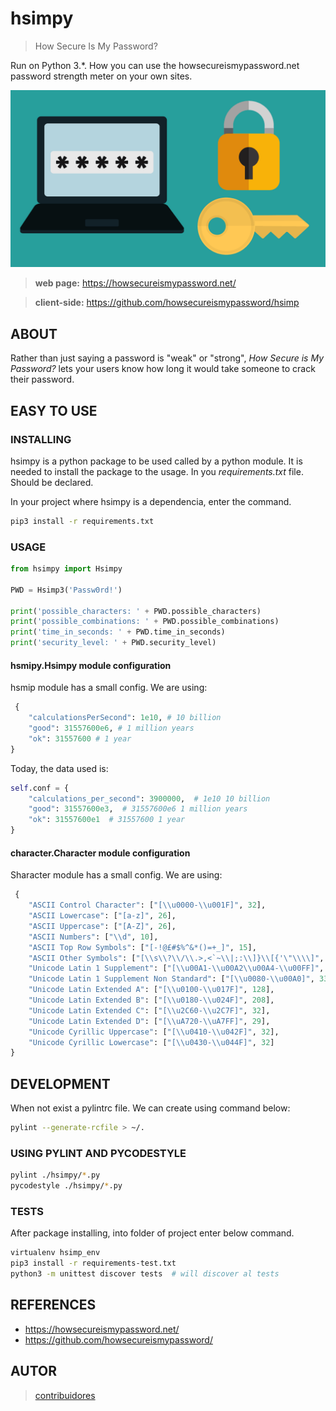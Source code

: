 # hsimpy

> How Secure Is My Password?

Run on Python 3.*. How you can use the howsecureismypassword.net password strength meter on your own sites.




<p align="center">
    <img src ="./doc/img/logo.png" />
</p>


> **web page:** https://howsecureismypassword.net/

> **client-side:** https://github.com/howsecureismypassword/hsimp



## ABOUT

Rather than just saying a password is "weak" or "strong", *How Secure is My Password?* lets your users know how long it would take someone to crack their password.




## EASY TO USE

### INSTALLING

hsimpy is a python package to be used called by a python module. It is needed to install the package to the usage.
In you *requirements.txt* file. Should be declared.

In your project where hsimpy is a dependencia, enter the command.

```bash
pip3 install -r requirements.txt
```


### USAGE

``` python
from hsimpy import Hsimpy

PWD = Hsimp3('Passw0rd!')

print('possible_characters: ' + PWD.possible_characters)
print('possible_combinations: ' + PWD.possible_combinations)
print('time_in_seconds: ' + PWD.time_in_seconds)
print('security_level: ' + PWD.security_level)
```


#### hsmipy.Hsimpy module configuration
hsmip module has a small config. We are using:

``` python
 {
    "calculationsPerSecond": 1e10, # 10 billion
    "good": 31557600e6, # 1 million years
    "ok": 31557600 # 1 year
}
```

Today, the data used is:

``` python
self.conf = {
    "calculations_per_second": 3900000,  # 1e10 10 billion
    "good": 31557600e3,  # 31557600e6 1 million years
    "ok": 31557600e1  # 31557600 1 year
}

```

#### character.Character module configuration
Sharacter module has a small config. We are using:

``` python
 {
    "ASCII Control Character": ["[\\u0000-\\u001F]", 32],
    "ASCII Lowercase": ["[a-z]", 26],
    "ASCII Uppercase": ["[A-Z]", 26],
    "ASCII Numbers": ["\\d", 10],
    "ASCII Top Row Symbols": ["[-!@£#$%^&*()=+_]", 15],
    "ASCII Other Symbols": ["[\\s\\?\\/\\.>,<`~\\|;:\\]}\\[{'\"\\\\]", 19],
    "Unicode Latin 1 Supplement": ["[\\u00A1-\\u00A2\\u00A4-\\u00FF]", 93],
    "Unicode Latin 1 Supplement Non Standard": ["[\\u0080-\\u00A0]", 33],
    "Unicode Latin Extended A": ["[\\u0100-\\u017F]", 128],
    "Unicode Latin Extended B": ["[\\u0180-\\u024F]", 208],
    "Unicode Latin Extended C": ["[\\u2C60-\\u2C7F]", 32],
    "Unicode Latin Extended D": ["[\\uA720-\\uA7FF]", 29],
    "Unicode Cyrillic Uppercase": ["[\\u0410-\\u042F]", 32],
    "Unicode Cyrillic Lowercase": ["[\\u0430-\\u044F]", 32]
}
```




## DEVELOPMENT

When not exist a pylintrc file. We can create using command below:

``` bash
pylint --generate-rcfile > ~/.

```




### USING PYLINT AND PYCODESTYLE

``` bash
pylint ./hsimpy/*.py
pycodestyle ./hsimpy/*.py
```




### TESTS

After package installing, into folder of project enter below command.

``` bash
virtualenv hsimp_env
pip3 install -r requirements-test.txt
python3 -m unittest discover tests  # will discover al tests

```




## REFERENCES

- https://howsecureismypassword.net/
- https://github.com/howsecureismypassword/



## AUTOR

> [contribuidores](./CONTRIBUTING.md)
